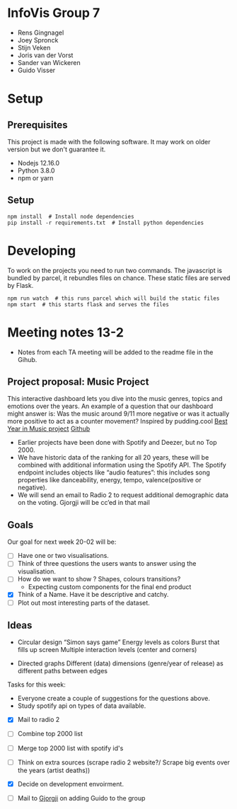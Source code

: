 # InfoVis Group 7
* Rens Gingnagel
* Joey Spronck
* Stijn Veken
* Joris van der Vorst
* Sander van Wickeren
* Guido Visser

# Setup

## Prerequisites
This project is made with the following software. It may work on older version but we don't guarantee it.

* Nodejs 12.16.0
* Python 3.8.0
* npm or yarn

## Setup

```shell script
npm install  # Install node dependencies
pip install -r requirements.txt  # Install python dependencies
```

# Developing

To work on the projects you need to run two commands. The javascript is bundled by parcel, it rebundles files on chance.
These static files are served by Flask.

```shell script
npm run watch  # this runs parcel which will build the static files
npm start  # this starts flask and serves the files
```

# Meeting notes 13-2
* Notes from each TA meeting will be added to the readme file in the Gihub.

## Project proposal: Music Project
This interactive dashboard lets you dive into the music genres, topics and emotions over the years. An example of a question that our dashboard might answer is: Was the music around 9/11 more negative or was it actually more positive to act as a counter movement?
Inspired by pudding.cool [Best Year in Music project](https://pudding.cool/projects/music-history/) [Github](https://github.com/the-pudding/music-taste-2019)

* Earlier projects have been done with Spotify and Deezer, but no Top 2000.
* We have historic data of the ranking for all 20 years, these will be combined with additional information using the Spotify API. The Spotify endpoint includes objects like “audio features”: this includes song properties like danceability, energy, tempo, valence(positive or negative).
* We will send an email to Radio 2 to request additional demographic data on the voting. Gjorgji will be cc’ed in that mail

## Goals
Our goal for next week 20-02 will be:
- [ ] Have one or two visualisations.
- [ ] Think of three questions the users wants to answer using the visualisation.
- [ ] How do we want to show ? Shapes, colours transitions?
	* Expecting custom components for the final end product
- [x] Think of a Name. Have it be descriptive and catchy.
- [ ] Plot out most interesting parts of the dataset.

## Ideas
* Circular design
“Simon says game”
Energy levels as colors
Burst that fills up screen
Multiple interaction levels (center and corners)

* Directed graphs
Different (data) dimensions (genre/year of release) as different paths between edges


Tasks for this week:
* Everyone create a couple of suggestions for the questions above.
* Study spotify api on types of data available.
- [x] Mail to radio 2
- [ ] Combine top 2000 list
- [ ] Merge top 2000 list with spotify id's
- [ ] Think on extra sources (scrape radio 2 website?/ Scrape big events over the years (artist deaths))
- [x] Decide on development envoirment.
- [ ] Mail to [Gjorgji](mailto:g.strezoski@uva.nl) on adding Guido to the group 




